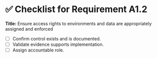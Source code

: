 # ✅ Checklist for Requirement A1.2

**Title:** Ensure access rights to environments and data are appropriately assigned and enforced

- [ ] Confirm control exists and is documented.
- [ ] Validate evidence supports implementation.
- [ ] Assign accountable role.
